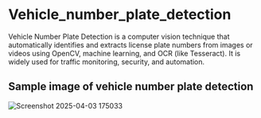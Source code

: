 # Vehicle_number_plate_detection
Vehicle Number Plate Detection is a computer vision technique that automatically identifies and extracts license plate numbers from images or videos using OpenCV, machine learning, and OCR (like Tesseract). It is widely used for traffic monitoring, security, and automation.
## Sample image of vehicle number plate detection
![Screenshot 2025-04-03 175033](https://github.com/user-attachments/assets/5d2da922-7659-4dc5-9010-b68d70361034)
